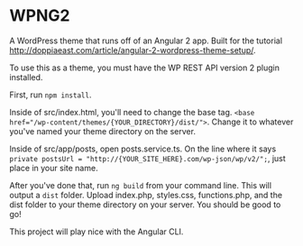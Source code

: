 # WPNG2

A WordPress theme that runs off of an Angular 2 app. Built for the tutorial http://doppiaeast.com/article/angular-2-wordpress-theme-setup/.

To use this as a theme, you must have the WP REST API version 2 plugin installed.

First, run `npm install`.

Inside of src/index.html, you'll need to change the base tag. `<base href="/wp-content/themes/{YOUR_DIRECTORY}/dist/">`. Change it to whatever you've named your theme directory on the server.

Inside of src/app/posts, open posts.service.ts. On the line where it says `private postsUrl = "http://{YOUR_SITE_HERE}.com/wp-json/wp/v2/";`, just place in your site name.

After you've done that, run `ng build` from your command line. This will output a `dist` folder. Upload index.php, styles.css, functions.php, and the dist folder to your theme directory on your server. You should be good to go!

This project will play nice with the Angular CLI.
